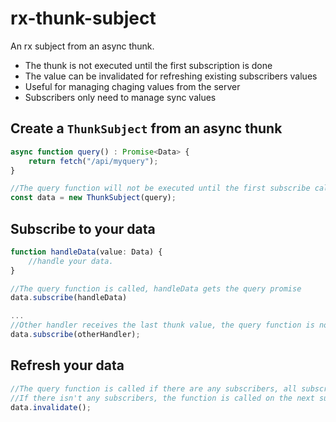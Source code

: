 # rx-thunk-subject
An rx subject from an async thunk.
- The thunk is not executed until the first subscription is done
- The value can be invalidated for refreshing existing subscribers values
- Useful for managing chaging values from the server
- Subscribers only need to manage sync values

## Create a `ThunkSubject` from an async thunk
```js
async function query() : Promise<Data> {
    return fetch("/api/myquery");
}

//The query function will not be executed until the first subscribe call
const data = new ThunkSubject(query);
```

## Subscribe to your data
```js
function handleData(value: Data) {
    //handle your data.
}

//The query function is called, handleData gets the query promise
data.subscribe(handleData)

...
//Other handler receives the last thunk value, the query function is not called
data.subscribe(otherHandler);
```

## Refresh your data
```js
//The query function is called if there are any subscribers, all subscribers get the new value
//If there isn't any subscribers, the function is called on the next subscription
data.invalidate();
```
